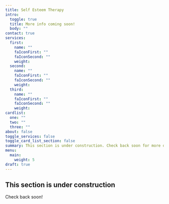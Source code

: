 ```yaml
---
title: Self Esteem Therapy
intro:
  toggle: true
  title: More info coming soon!
  body: ""
contact: true
services:
  first:
    name: ""
    faIconFirst: ""
    faIconSecond: ""
    weight:
  second:
    name: ""
    faIconFirst: ""
    faIconSecond: ""
    weight:
  third:
    name: ""
    faIconFirst: ""
    faIconSecond: ""
    weight:
cardlist:
  one: ""
  two: ""
  three: ""
about: false
toggle_services: false
toggle_card_list_section: false
summary: This section is under construction. Check back soon for more details!
menu:
  main:
    weight: 5
draft: true
---
```


## This section is under construction

Check back soon!
